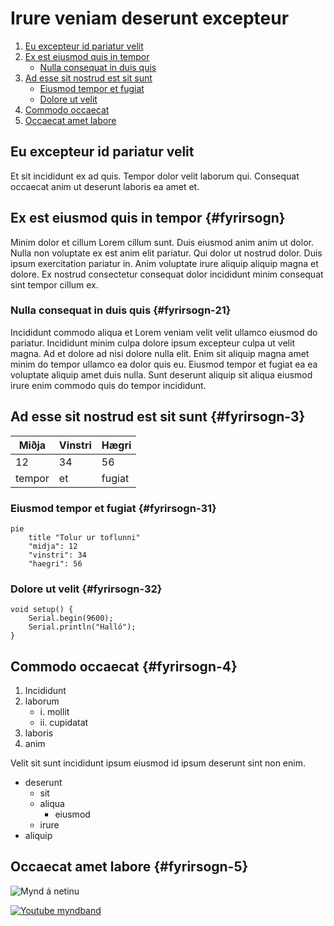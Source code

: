 # Irure veniam deserunt excepteur

1. [Eu excepteur id pariatur velit](#Eu)
2. [Ex est eiusmod quis in tempor](#fyrirsogn)
    - [Nulla consequat in duis quis](#fyrirsogn-21)
3. [Ad esse sit nostrud est sit sunt](#fyrirsogn-3)
    - [Eiusmod tempor et fugiat](#fyrirsogn-31)
    - [Dolore ut velit](#fyrirsogn-32)
4. [Commodo occaecat](#fyrirsogn-4)
5. [Occaecat amet labore](#fyrirsogn-5)

## Eu excepteur id pariatur velit

Et sit incididunt ex ad quis. Tempor dolor velit laborum qui. Consequat occaecat anim ut deserunt laboris ea amet et.

## Ex est eiusmod quis in tempor {#fyrirsogn}

Minim dolor et cillum Lorem cillum sunt. Duis eiusmod anim anim ut dolor. Nulla non voluptate ex est anim elit pariatur. Qui dolor ut nostrud dolor. Duis ipsum exercitation pariatur in. Anim voluptate irure aliquip aliquip magna et dolore. Ex nostrud consectetur consequat dolor incididunt minim consequat sint tempor cillum ex.

### Nulla consequat in duis quis {#fyrirsogn-21}

Incididunt commodo aliqua et Lorem veniam velit velit ullamco eiusmod do pariatur. Incididunt minim culpa dolore ipsum excepteur culpa ut velit magna. Ad et dolore ad nisi dolore nulla elit. Enim sit aliquip magna amet minim do tempor ullamco ea dolor quis eu. Eiusmod tempor et fugiat ea ea voluptate aliquip amet duis nulla. Sunt deserunt aliquip sit aliqua eiusmod irure enim commodo quis do tempor incididunt.

## Ad esse sit nostrud est sit sunt {#fyrirsogn-3}

| Miðja     | Vinstri    | Hægri    |
|-----------|------------|----------|
| 12        | 34         | 56       |
|tempor     | et         | fugiat   |


### Eiusmod tempor et fugiat {#fyrirsogn-31}

```mermaid
pie 
    title "Tolur ur toflunni"
    "midja": 12
    "vinstri": 34
    "haegri": 56
```


### Dolore ut velit {#fyrirsogn-32}
```
void setup() {
    Serial.begin(9600);
    Serial.println("Halló");
}
```

## Commodo occaecat {#fyrirsogn-4}

1. Incididunt
2. laborum
    - i.  mollit
    - ii. cupidatat
3. laboris
4. anim

Velit sit sunt incididunt ipsum eiusmod id ipsum deserunt sint non enim.

* deserunt
    - sit
    - aliqua
        * eiusmod
    - irure
* aliquip

## Occaecat amet labore {#fyrirsogn-5}

![Mynd á netinu](https://tskoli.is/wp-content/uploads/2019/06/skolavorduholt-595x440.jpg)

[![Youtube myndband](https://img.youtube.com/vi/HUBNt18RFbo/0.jpg)](https://www.youtube.com/watch?v=HUBNt18RFbo)